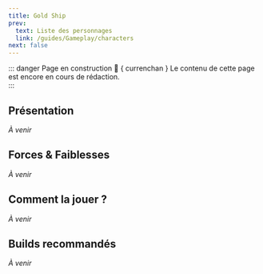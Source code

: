 ```yaml
---
title: Gold Ship
prev:
  text: Liste des personnages
  link: /guides/Gameplay/characters
next: false
---
```

<UmaBreadcrumb slug="goldship" />
<UmaDetails slug="goldship" />

::: danger Page en construction 🚧 { currenchan }
Le contenu de cette page est encore en cours de rédaction.  
:::

## Présentation
*À venir*

## Forces & Faiblesses
*À venir*

## Comment la jouer ?
*À venir*

## Builds recommandés
*À venir*
